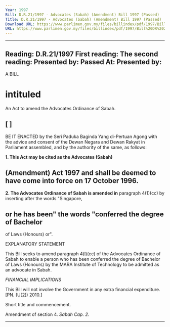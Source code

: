 ```yaml
---
Year: 1997
Bill: D.R.21/1997 - Advocates (Sabah) (Amendment) Bill 1997 (Passed)
Title: D.R.21/1997 - Advocates (Sabah) (Amendment) Bill 1997 (Passed)
Download URL: https://www.parlimen.gov.my/files/billindex/pdf/1997/Bill%20DR%2021.pdf
URL: https://www.parlimen.gov.my/files/billindex/pdf/1997/Bill%20DR%2021.pdf
---
```

---
Reading:
D.R.21/1997
First reading:
The second reading:
Presented by:
Passed At:
Presented by:
---

A BILL

# intituled

An Act to amend the Advocates Ordinance of Sabah.

## [ ]

BE IT ENACTED by the Seri Paduka Baginda Yang
di-Pertuan Agong with the advice and consent of the Dewan
Negara and Dewan Rakyat in Parliament assembled, and by
the authority of the same, as follows:

**1. This Act may be cited as the Advocates (Sabah)**
## (Amendment) Act 1997 and shall be deemed to have come into force on 17 October 1996.

**2. The Advocates Ordinance of Sabah is amended in**
paragraph 4(1)(cc) by inserting after the words "Singapore,
## or he has been" the words "conferred the degree of Bachelor
of Laws (Honours) or".

EXPLANATORY STATEMENT

This Bill seeks to amend paragraph 4(l)(cc) of the Advocates Ordinance
of Sabah to enable a person who has been conferred the degree of Bachelor
of Laws (Honours) by the MARA Institute of Technology to be admitted
as an advocate in Sabah.

_FINANCIAL IMPLICATIONS_

This Bill will not involve the Government in any extra financial
expenditure. [PN. (U[2]) 2010.]


Short title
and commencement.

Amendment
of section 4.
_Sabah_
_Cap. 2._


-----

